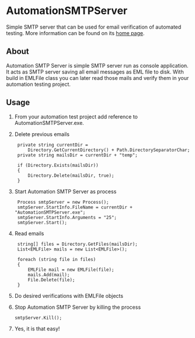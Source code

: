 # AutomationSMTPServer
Simple SMTP server that can be used for email verification of automated testing. More information can be found on its <a target="_blank" href="http://automationrhapsody.com/automation-smtp-server/">home page</a>.

## About
Automation SMTP Server is simple SMTP server run as console application. It acts as SMTP server saving all email messages as EML file to disk. With build in EMLFile class you can later read those mails and verify them in your automation testing project.

## Usage
1. From your automation test project add reference to AutomationSMTPServer.exe.
2. Delete previous emails

    	private string currentDir =	
			Directory.GetCurrentDirectory() + Path.DirectorySeparatorChar;
    	private string mailsDir = currentDir + "temp";
    	  
    	if (Directory.Exists(mailsDir))
    	{
    		Directory.Delete(mailsDir, true);
    	}

3. Start Automation SMTP Server as process
	
    	Process smtpServer = new Process();
    	smtpServer.StartInfo.FileName = currentDir + "AutomationSMTPServer.exe";
    	smtpServer.StartInfo.Arguments = "25";
    	smtpServer.Start();

4. Read emails
	
    	string[] files = Directory.GetFiles(mailsDir);
    	List<EMLFile> mails = new List<EMLFile>();
    	  
    	foreach (string file in files)
    	{
    		EMLFile mail = new EMLFile(file);
    		mails.Add(mail);
    		File.Delete(file);
    	}

5. Do desired verifications with EMLFile objects
6. Stop Automation SMTP Server by killing the process
	
	`smtpServer.Kill();`
7. Yes, it is that easy!
